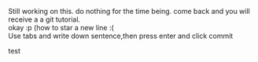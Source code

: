 Still working on this. do nothing for the time being. come back and you will receive a a git tutorial.  
okay :p (how to star a new line :(  
Use tabs and write down sentence,then press enter and click commit 

test

